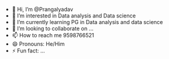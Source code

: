 - 👋 Hi, I’m @Prangalyadav
- 👀 I’m interested in Data analysis and Data science 
- 🌱 I’m currently learning PG in Data analysis and data science 
- 💞️ I’m looking to collaborate on ...
- 📫 How to reach me 9598766521
- 😄 Pronouns: He/Him
- ⚡ Fun fact: ...

<!---
Prangalyadav/Prangalyadav is a ✨ special ✨ repository because its `README.md` (this file) appears on your GitHub profile.
You can click the Preview link to take a look at your changes.
--->
